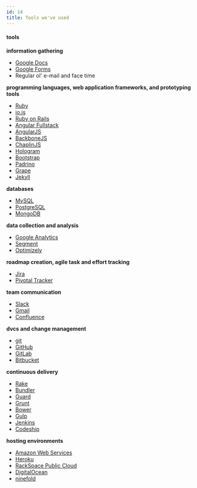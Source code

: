 ```yaml
---
id: 14
title: Tools we've used
---
```



#### tools

**information gathering**

- [Google Docs](https://docs.google.com)
- [Google Forms](https://www.google.com/forms/about/)
- Regular ol' e-mail and face time

**programming languages, web application frameworks, and prototyping tools**

- [Ruby](https://www.ruby-lang.org/en/)
- [io.js](https://iojs.org/en/index.html)
- [Ruby on Rails](http://rubyonrails.org/)
- [Angular Fullstack](https://github.com/DaftMonk/generator-angular-fullstack)
- [AngularJS](https://angularjs.org/)
- [BackboneJS](http://backbonejs.org/)
- [ChaplinJS](http://chaplinjs.org/)
- [Hologram](http://trulia.github.io/hologram/)
- [Bootstrap](http://getbootstrap.com)
- [Padrino](http://www.padrinorb.com/)
- [Grape](http://intridea.github.io/grape/)
- [Jekyll](http://jekyllrb.com/)

**databases**

- [MySQL](https://www.mysql.com/)
- [PostgreSQL](http://www.postgresql.org/)
- [MongoDB](https://www.mongodb.org/)

**data collection and analysis**

- [Google Analytics](http://www.google.com/analytics/)
- [Segment](https://segment.com)
- [Optimizely](https://www.optimizely.com/)

**roadmap creation, agile task and effort tracking**

- [Jira](https://www.atlassian.com/software/jira)
- [Pivotal Tracker](https://www.pivotaltracker.com)

**team communication**

- [Slack](https://slack.com)
- [Gmail](https://gmail.com)
- [Confluence](https://www.atlassian.com/software/confluence)

**dvcs and change management**

- [git](http://git-scm.com/)
- [GitHub](https://github.com)
- [GitLab](https://about.gitlab.com/)
- [Bitbucket](https://bitbucket.org)

**continuous delivery**

- [Rake](http://docs.seattlerb.org/rake/)
- [Bundler](http://bundler.io/)
- [Guard](http://guardgem.org/)
- [Grunt](http://gruntjs.com/)
- [Bower](http://bower.io/)
- [Gulp](http://gulpjs.com/)
- [Jenkins](https://jenkins-ci.org/)
- [Codeship](https://codeship.com/)

**hosting environments**

- [Amazon Web Services](https://aws.amazon.com/)
- [Heroku](https://www.heroku.com/)
- [RackSpace Public Cloud](http://www.rackspace.com/cloud)
- [DigitalOcean](https://www.digitalocean.com)
- [ninefold](https://ninefold.com/)
